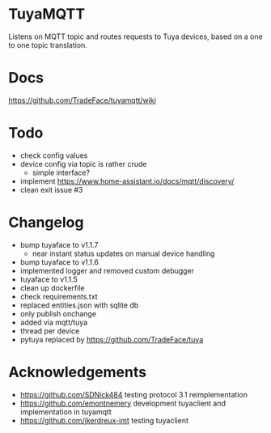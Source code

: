 TuyaMQTT
==================

Listens on MQTT topic and routes requests to Tuya devices, based on a one to one topic translation. 

Docs
================
https://github.com/TradeFace/tuyamqtt/wiki


Todo
===================
- check config values
- device config via topic is rather crude
  - simple interface?
- implement https://www.home-assistant.io/docs/mqtt/discovery/
- clean exit issue #3


Changelog
==================
- bump tuyaface to v1.1.7 
  - near instant status updates on manual device handling
- bump tuyaface to v1.1.6
- implemented logger and removed custom debugger
- tuyaface to v1.1.5
- clean up dockerfile
- check requirements.txt 
- replaced entities.json with sqlite db
- only publish onchange
- added via mqtt/tuya
- thread per device
- pytuya replaced by https://github.com/TradeFace/tuya

Acknowledgements
=================
- https://github.com/SDNick484 testing protocol 3.1 reimplementation
- https://github.com/emontnemery development tuyaclient and implementation in tuyamqtt
- https://github.com/jkerdreux-imt testing tuyaclient

